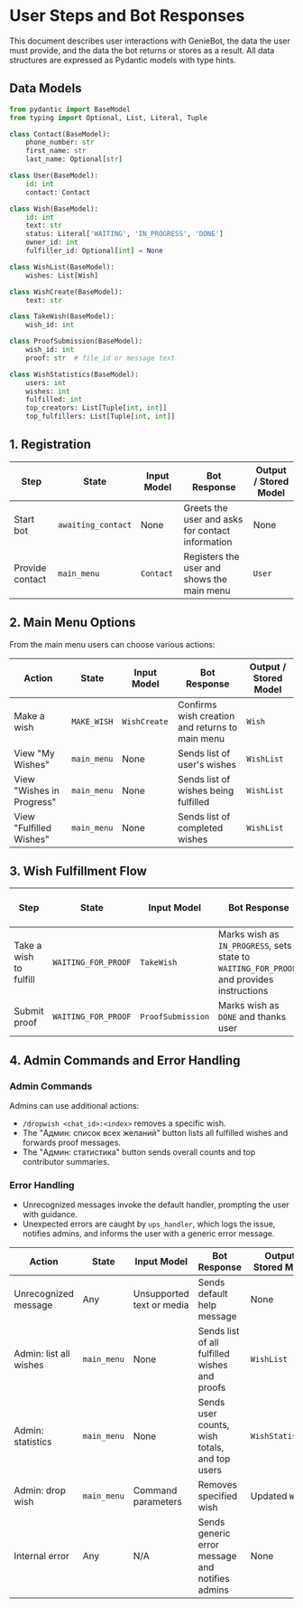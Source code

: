 # User Steps and Bot Responses

This document describes user interactions with GenieBot, the data the user must provide, and the data the bot returns or stores
as a result. All data structures are expressed as Pydantic models with type hints.

## Data Models

```python
from pydantic import BaseModel
from typing import Optional, List, Literal, Tuple

class Contact(BaseModel):
    phone_number: str
    first_name: str
    last_name: Optional[str]

class User(BaseModel):
    id: int
    contact: Contact

class Wish(BaseModel):
    id: int
    text: str
    status: Literal['WAITING', 'IN_PROGRESS', 'DONE']
    owner_id: int
    fulfiller_id: Optional[int] = None

class WishList(BaseModel):
    wishes: List[Wish]

class WishCreate(BaseModel):
    text: str

class TakeWish(BaseModel):
    wish_id: int

class ProofSubmission(BaseModel):
    wish_id: int
    proof: str  # file_id or message text

class WishStatistics(BaseModel):
    users: int
    wishes: int
    fulfilled: int
    top_creators: List[Tuple[int, int]]
    top_fulfillers: List[Tuple[int, int]]
```

## 1. Registration

| Step | State | Input Model | Bot Response | Output / Stored Model |
| --- | --- | --- | --- | --- |
| Start bot | `awaiting_contact` | None | Greets the user and asks for contact information | None |
| Provide contact | `main_menu` | `Contact` | Registers the user and shows the main menu | `User` |

## 2. Main Menu Options

From the main menu users can choose various actions:

| Action | State | Input Model | Bot Response | Output / Stored Model |
| --- | --- | --- | --- | --- |
| Make a wish | `MAKE_WISH` | `WishCreate` | Confirms wish creation and returns to main menu | `Wish` |
| View "My Wishes" | `main_menu` | None | Sends list of user's wishes | `WishList` |
| View "Wishes in Progress" | `main_menu` | None | Sends list of wishes being fulfilled | `WishList` |
| View "Fulfilled Wishes" | `main_menu` | None | Sends list of completed wishes | `WishList` |

## 3. Wish Fulfillment Flow

| Step | State | Input Model | Bot Response | Output / Stored Model |
| --- | --- | --- | --- | --- |
| Take a wish to fulfill | `WAITING_FOR_PROOF` | `TakeWish` | Marks wish as `IN_PROGRESS`, sets state to `WAITING_FOR_PROOF`, and provides instructions | Updated `Wish` |
| Submit proof | `WAITING_FOR_PROOF` | `ProofSubmission` | Marks wish as `DONE` and thanks user | Updated `Wish` |

## 4. Admin Commands and Error Handling

### Admin Commands

Admins can use additional actions:

- `/dropwish <chat_id>:<index>` removes a specific wish.
- The "Админ: список всех желаний" button lists all fulfilled wishes and forwards proof messages.
- The "Админ: статистика" button sends overall counts and top contributor summaries.

### Error Handling

- Unrecognized messages invoke the default handler, prompting the user with guidance.
- Unexpected errors are caught by `ups_handler`, which logs the issue, notifies admins, and informs the user with a generic error message.

| Action | State | Input Model | Bot Response | Output / Stored Model |
| --- | --- | --- | --- | --- |
| Unrecognized message | Any | Unsupported text or media | Sends default help message | None |
| Admin: list all wishes | `main_menu` | None | Sends list of all fulfilled wishes and proofs | `WishList` |
| Admin: statistics | `main_menu` | None | Sends user counts, wish totals, and top users | `WishStatistics` |
| Admin: drop wish | `main_menu` | Command parameters | Removes specified wish | Updated `Wish` |
| Internal error | Any | N/A | Sends generic error message and notifies admins | None |
